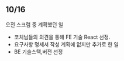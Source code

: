 
## 10/16
오전 스크럼 중 계획했던 일
- 코치님들의 의견을 통해 FE 기술 React 선정.
- 요구사항 명세서 작성
계획에 없지만 추가로 한 일
- BE 기술스택,버전 선정

